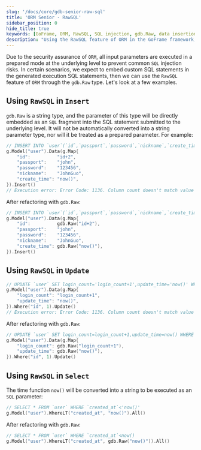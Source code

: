 ```yaml
---
slug: '/docs/core/gdb-senior-raw-sql'
title: 'ORM Senior - RawSQL'
sidebar_position: 0
hide_title: true
keywords: [GoFrame, ORM, RawSQL, SQL injection, gdb.Raw, data insertion, data updating, data querying, prepared mode, SQL statement]
description: "Using the RawSQL feature of ORM in the GoFrame framework, by employing the gdb.Raw type, you can embed custom SQL fragments in generated SQL statements for more flexible database operations. This document provides a detailed explanation of using RawSQL in Insert, Update, and Select operations, along with examples to ensure the security and flexibility of SQL statements."
---
```


Due to the security assurance of `ORM`, all input parameters are executed in a prepared mode at the underlying level to prevent common `SQL` injection risks. In certain scenarios, we expect to embed custom SQL statements in the generated execution SQL statements, then we can use the `RawSQL` feature of `ORM` through the `gdb.Raw` type. Let's look at a few examples.

## Using `RawSQL` in `Insert`

`gdb.Raw` is a string type, and the parameter of this type will be directly embedded as an `SQL` fragment into the SQL statement submitted to the underlying level. It will not be automatically converted into a string parameter type, nor will it be treated as a prepared parameter. For example:

```go
// INSERT INTO `user`(`id`,`passport`,`password`,`nickname`,`create_time`) VALUES('id+2','john','123456','now()')
g.Model("user").Data(g.Map{
    "id":          "id+2",
    "passport":    "john",
    "password":    "123456",
    "nickname":    "JohnGuo",
    "create_time": "now()",
}).Insert()
// Execution error: Error Code: 1136. Column count doesn't match value count at row 1
```

After refactoring with `gdb.Raw`:

```go
// INSERT INTO `user`(`id`,`passport`,`password`,`nickname`,`create_time`) VALUES(id+2,'john','123456',now())
g.Model("user").Data(g.Map{
    "id":          gdb.Raw("id+2"),
    "passport":    "john",
    "password":    "123456",
    "nickname":    "JohnGuo",
    "create_time": gdb.Raw("now()"),
}).Insert()
```

## Using `RawSQL` in `Update`

```go
// UPDATE `user` SET login_count='login_count+1',update_time='now()' WHERE id=1
g.Model("user").Data(g.Map{
    "login_count": "login_count+1",
    "update_time": "now()",
}).Where("id", 1).Update()
// Execution error: Error Code: 1136. Column count doesn't match value count at row 1
```

After refactoring with `gdb.Raw`:

```go
// UPDATE `user` SET login_count=login_count+1,update_time=now() WHERE id=1
g.Model("user").Data(g.Map{
    "login_count": gdb.Raw("login_count+1"),
    "update_time": gdb.Raw("now()"),
}).Where("id", 1).Update()
```

## Using `RawSQL` in `Select`

The time function `now()` will be converted into a string to be executed as an `SQL` parameter:

```go
// SELECT * FROM `user` WHERE `created_at`<'now()'
g.Model("user").WhereLT("created_at", "now()").All()
```

After refactoring with `gdb.Raw`:

```go
// SELECT * FROM `user` WHERE `created_at`<now()
g.Model("user").WhereLT("created_at", gdb.Raw("now()")).All()
```
